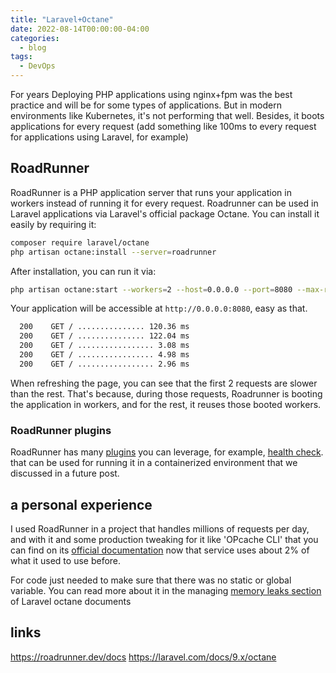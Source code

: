 ```yaml
---
title: "Laravel+Octane"
date: 2022-08-14T00:00:00-04:00
categories:
  - blog
tags:
  - DevOps
---
```

For years Deploying PHP applications using nginx+fpm was the best practice and will be for some types of applications. But in modern environments like Kubernetes, it's not performing that well. Besides, it boots applications for every request (add something like 100ms to every request for applications using Laravel, for example)

## RoadRunner

RoadRunner is a PHP application server that runs your application in workers instead of running it for every request.
Roadrunner can be used in Laravel applications via Laravel's official package Octane. You can install it easily by requiring it:

```bash
composer require laravel/octane
php artisan octane:install --server=roadrunner
```

After installation, you can run it via:

```bash
php artisan octane:start --workers=2 --host=0.0.0.0 --port=8080 --max-requests=5000
```

Your application will be accessible at `http://0.0.0.0:8080`, easy as that.

```bash
  200    GET / ............... 120.36 ms
  200    GET / ............... 122.04 ms
  200    GET / ................. 3.08 ms
  200    GET / ................. 4.98 ms
  200    GET / ................. 2.96 ms
```

When refreshing the page, you can see that the first 2 requests are slower than the rest. That's because, during those requests, Roadrunner is booting the application in workers, and for the rest, it reuses those booted workers.

### RoadRunner plugins

RoadRunner has many [plugins](https://roadrunner.dev/docs/plugins-intro/2.x/en) you can leverage, for example, [health check](https://roadrunner.dev/docs/plugins-status/2.x/en). that can be used for running it in a containerized environment that we discussed in a future post.

## a personal experience

I used RoadRunner in a project that handles millions of requests per day, and with it and some production tweaking for it like 'OPcache CLI'  that you can find on its [official documentation](https://roadrunner.dev/docs/app-server-production/2.x/en) now that service uses about 2% of what it used to use before.

For code just needed to make sure that there was no static or global variable. You can read more about it in the managing [memory leaks section](https://laravel.com/docs/9.x/octane#managing-memory-leaks) of Laravel octane documents

## links

<https://roadrunner.dev/docs>
<https://laravel.com/docs/9.x/octane>
